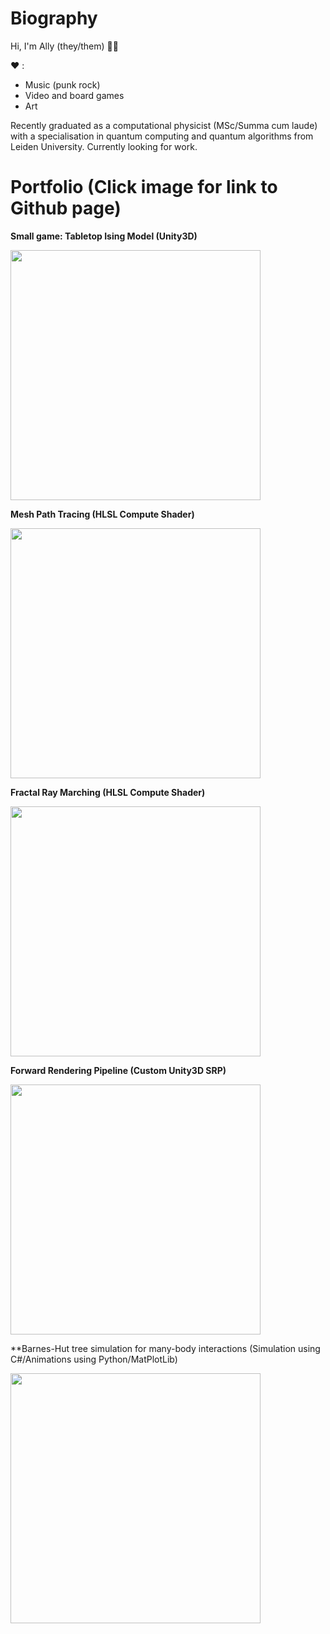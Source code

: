 # Biography

Hi, I'm Ally (they/them) :rainbow_flag:

:heart: :
- Music (punk rock)
- Video and board games
- Art
 
Recently graduated as a computational physicist  (MSc/Summa cum laude) with a specialisation 
in quantum computing and quantum algorithms from Leiden University. Currently looking for work. <!-- Currently looking for a job that combines my love for programming with the mathematical skills my
degree taught me.  Specifically in game dev/computer graphics. -->

# Portfolio (Click image for link to Github page)

**Small game: Tabletop Ising Model (Unity3D)**

<img src="https://raw.github.com/akoreman/akoreman/main/images/ising.png" width="400"> 

**Mesh Path Tracing (HLSL Compute Shader)**

<img src="https://raw.github.com/akoreman/akoreman/main/images/path.png" width="400">  

**Fractal Ray Marching (HLSL Compute Shader)**

<img src="https://raw.github.com/akoreman/akoreman/main/images/fractal.png" width="400">  

**Forward Rendering Pipeline (Custom Unity3D SRP)**

<img src="https://raw.github.com/akoreman/akoreman/main/images/sampleRender.png" width="400">  

**Barnes-Hut tree simulation for many-body interactions (Simulation using C#/Animations using Python/MatPlotLib)

<a href="https://github.com/akoreman/Planetary-Dynamics-Barnes-Hut"><img src="https://raw.github.com/akoreman/akoreman/main/images/sampleRender.png" width="400">  
 
